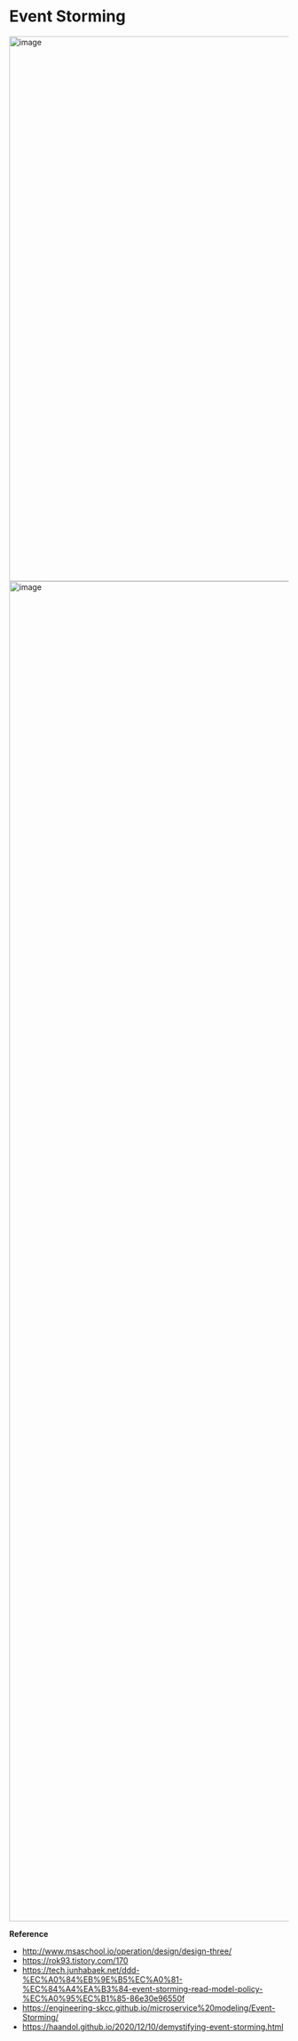# Event Storming

<img width="980" alt="image" src="https://user-images.githubusercontent.com/42997924/177604507-0f7a5712-5160-4df4-a95a-c2dd3602c9ab.png">

<img width="2410" alt="image" src="https://user-images.githubusercontent.com/42997924/177604430-ff3e1f81-2fe2-4943-9b8d-8269a6768554.png">

**Reference**

- http://www.msaschool.io/operation/design/design-three/
- https://rok93.tistory.com/170
- https://tech.junhabaek.net/ddd-%EC%A0%84%EB%9E%B5%EC%A0%81-%EC%84%A4%EA%B3%84-event-storming-read-model-policy-%EC%A0%95%EC%B1%85-86e30e96550f
- https://engineering-skcc.github.io/microservice%20modeling/Event-Storming/
- https://haandol.github.io/2020/12/10/demystifying-event-storming.html
